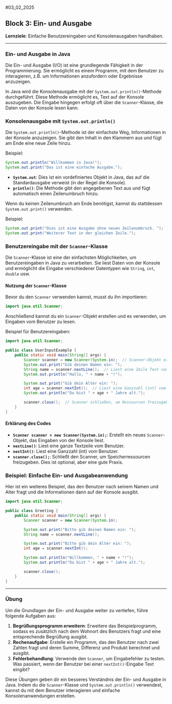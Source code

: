 #03_02_2025
## Block 3: Ein- und Ausgabe

**Lernziele**: Einfache Benutzereingaben und Konsolenausgaben handhaben.

---

### Ein- und Ausgabe in Java

Die Ein- und Ausgabe (I/O) ist eine grundlegende Fähigkeit in der Programmierung. Sie ermöglicht es einem Programm, mit dem Benutzer zu interagieren, z.B. um Informationen anzufordern oder Ergebnisse anzuzeigen.

In Java wird die Konsolenausgabe mit der `System.out.println()`-Methode durchgeführt. Diese Methode ermöglicht es, Text auf der Konsole auszugeben. Die Eingabe hingegen erfolgt oft über die `Scanner`-Klasse, die Daten von der Konsole lesen kann.

### Konsolenausgabe mit `System.out.println()`

Die `System.out.println()`-Methode ist der einfachste Weg, Informationen in der Konsole anzuzeigen. Sie gibt den Inhalt in den Klammern aus und fügt am Ende eine neue Zeile hinzu.

Beispiel:
```java
System.out.println("Willkommen in Java!");
System.out.print("Das ist eine einfache Ausgabe.");
```

- **`System.out`**: Dies ist ein vordefiniertes Objekt in Java, das auf die Standardausgabe verweist (in der Regel die Konsole).
- **`println()`**: Die Methode gibt den angegebenen Text aus und fügt automatisch einen Zeilenumbruch hinzu.

Wenn du keinen Zeilenumbruch am Ende benötigst, kannst du stattdessen `System.out.print()` verwenden.

Beispiel:
```java
System.out.print("Dies ist eine Ausgabe ohne neuen Zeilenumbruch. ");
System.out.print("Weiterer Text in der gleichen Zeile.");
```

### Benutzereingabe mit der `Scanner`-Klasse

Die `Scanner`-Klasse ist eine der einfachsten Möglichkeiten, um Benutzereingaben in Java zu verarbeiten. Sie liest Daten von der Konsole und ermöglicht die Eingabe verschiedener Datentypen wie `String`, `int`, `double` usw.

#### Nutzung der `Scanner`-Klasse

Bevor du den `Scanner` verwenden kannst, musst du ihn importieren:
```java
import java.util.Scanner;
```

Anschließend kannst du ein `Scanner`-Objekt erstellen und es verwenden, um Eingaben vom Benutzer zu lesen.

Beispiel für Benutzereingaben:
```java
import java.util.Scanner;

public class UserInputExample {
    public static void main(String[] args) {
        Scanner scanner = new Scanner(System.in);  // Scanner-Objekt erstellen
        System.out.print("Gib deinen Namen ein: ");
        String name = scanner.nextLine();  // Liest eine Zeile Text vom Benutzer
        System.out.println("Hallo, " + name + "!");

        System.out.print("Gib dein Alter ein: ");
        int age = scanner.nextInt();  // Liest eine Ganzzahl (int) vom Benutzer
        System.out.println("Du bist " + age + " Jahre alt.");

        scanner.close();  // Scanner schließen, um Ressourcen freizugeben
    }
}
```

#### Erklärung des Codes

- **`Scanner scanner = new Scanner(System.in);`**: Erstellt ein neues `Scanner`-Objekt, das Eingaben von der Konsole liest.
- **`nextLine()`**: Liest eine ganze Textzeile vom Benutzer.
- **`nextInt()`**: Liest eine Ganzzahl (int) vom Benutzer.
- **`scanner.close();`**: Schließt den Scanner, um Speicherressourcen freizugeben. Dies ist optional, aber eine gute Praxis.

### Beispiel: Einfache Ein- und Ausgabeanwendung

Hier ist ein weiteres Beispiel, das den Benutzer nach seinem Namen und Alter fragt und die Informationen dann auf der Konsole ausgibt.

```java
import java.util.Scanner;

public class Greeting {
    public static void main(String[] args) {
        Scanner scanner = new Scanner(System.in);

        System.out.print("Bitte gib deinen Namen ein: ");
        String name = scanner.nextLine();

        System.out.print("Bitte gib dein Alter ein: ");
        int age = scanner.nextInt();

        System.out.println("Willkommen, " + name + "!");
        System.out.println("Du bist " + age + " Jahre alt.");

        scanner.close();
    }
}
```

---

### Übung

Um die Grundlagen der Ein- und Ausgabe weiter zu vertiefen, führe folgende Aufgaben aus:

1. **Begrüßungsprogramm erweitern**: Erweitere das Beispielprogramm, sodass es zusätzlich nach dem Wohnort des Benutzers fragt und eine entsprechende Begrüßung ausgibt.
2. **Rechenaufgabe**: Erstelle ein Programm, das den Benutzer nach zwei Zahlen fragt und deren Summe, Differenz und Produkt berechnet und ausgibt.
3. **Fehlerbehandlung**: Verwende den `Scanner`, um Eingabefehler zu testen. Was passiert, wenn der Benutzer bei einer `nextInt()`-Eingabe Text eingibt?

Diese Übungen geben dir ein besseres Verständnis der Ein- und Ausgabe in Java. Indem du die `Scanner`-Klasse und `System.out.println()` verwendest, kannst du mit dem Benutzer interagieren und einfache Konsolenanwendungen erstellen.
